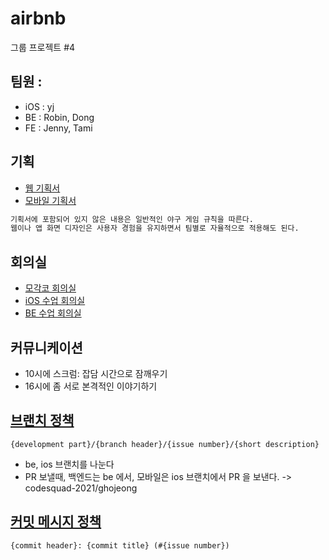 # airbnb
그룹 프로젝트 #4

## 팀원 :
  - iOS : yj
  - BE : Robin, Dong	
  - FE : Jenny, Tami
 
## 기획

- [웹 기획서]()
- [모바일 기획서]()


```txt
기획서에 포함되어 있지 않은 내용은 일반적인 야구 게임 규칙을 따른다.
웹이나 앱 화면 디자인은 사용자 경험을 유지하면서 팀별로 자율적으로 적용해도 된다.
```

## 회의실

- [모각코 회의실](https://zoom.us/j/7382123035?pwd=NG1TMjd5MFRPdWhwT21XUG03a0ZOQT09)
- [iOS 수업 회의실](https://zoom.us/j/6239506083?pwd=YjZ4OUQxclhRWmZwdGZQdDdWamFWQT09)
- [BE 수업 회의실](https://zoom.us/j/5996704860?pwd=NmxDSGJnaEl5YnB3Ky9RR09LNnlEQT09)

## 커뮤니케이션

- 10시에 스크럼: 잡담 시간으로 잠깨우기
- 16시에 좀 서로 본격적인 이야기하기


## [브랜치 정책](https://github.com/ghojeong/baseball/wiki/%EB%B8%8C%EB%9E%9C%EC%B9%98-%EC%A0%95%EC%B1%85)

`{development part}/{branch header}/{issue number}/{short description}`

- be, ios 브랜치를 나눈다
- PR 보낼때, 백엔드는 be 에서, 모바일은 ios 브랜치에서 PR 을 보낸다. -> codesquad-2021/ghojeong

## [커밋 메시지 정책](https://github.com/ghojeong/baseball/wiki/%EC%BB%A4%EB%B0%8B-%EB%A9%94%EC%8B%9C%EC%A7%80-%EC%A0%95%EC%B1%85)

`{commit header}: {commit title} (#{issue number})`
